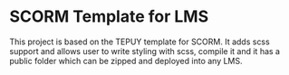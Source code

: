# SCORM Template for LMS
This project is based on the TEPUY template for SCORM. It adds scss support and allows user to write styling with scss, compile it and it has a public folder which can be zipped and deployed into any LMS.
